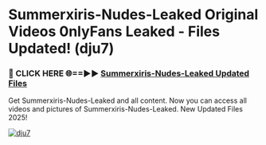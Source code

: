 # Summerxiris-Nudes-Leaked Original Videos 0nlyFans Leaked - Files Updated! (dju7)

<h3>🔴 CLICK HERE 🌐==►► <a href="https://tinyurl.com/yrmya6cz" rel="nofollow">Summerxiris-Nudes-Leaked Updated Files</a></h3>

Get Summerxiris-Nudes-Leaked and all content. Now you can access all videos and pictures of Summerxiris-Nudes-Leaked. New Updated Files 2025!

[![dju7](https://i.imgur.com/FMdXYCs.gif)](https://tinyurl.com/yrmya6cz)
